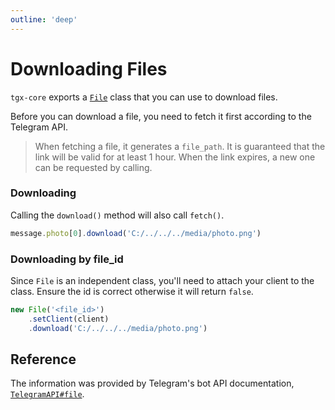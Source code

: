```yaml
---
outline: 'deep'
---
```

# Downloading Files

`tgx-core` exports a [`File`](../../documentation/classes/File) class that you can use to download files.

Before you can download a file, you need to fetch it first according to the Telegram API.
> When fetching a file, it generates a `file_path`. It is guaranteed that the link will be valid for at least 1 hour. When the link expires, a new one can be requested by calling.

### Downloading
Calling the `download()` method will also call `fetch()`.

```js
message.photo[0].download('C:/../../../media/photo.png')
```

### Downloading by file_id
Since `File` is an independent class, you'll need to attach your client to the class. Ensure the id is correct otherwise it will return `false`.

```js
new File('<file_id>')
    .setClient(client)
    .download('C:/../../../media/photo.png')
```

## Reference
The information was provided by Telegram's bot API documentation, [`TelegramAPI#file`](https://core.telegram.org/bots/api#file).